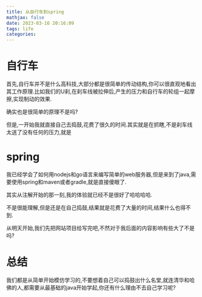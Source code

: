 ```yaml
---
title: 从自行车到spring
mathjax: false
date: 2023-03-16 20:16:09
tags: life
categories:
---
```


# 自行车

首先,自行车并不是什么高科技,大部分都是很简单的传动结构,你可以很直观地看出其工作原理.比如我们的U刹,在刹车线被拉伸后,产生的压力和自行车的轮组一起摩擦,实现制动的效果.

确实也是很简单的原理不是吗?

但是,一开始我就直接自己去捣鼓,花费了很久的时间.其实就是在抓瞎,不是刹车线太送了没有任何的压力,就是

# spring

我已经学会了如何用nodejs和go语言来编写简单的web服务器,但是来到了java,需要使用spring和maven或者gradle,就是直接傻眼了.

其实从注解开始的那一刻,我的体验就已经不是很好了哈哈哈哈.

不是很能理解,但是还是在自己捣鼓,结果就是花费了大量的时间,结果什么也得不到.

从明天开始,我们先把网站项目给写完吧,不然对于我后面的内容影响有些大了不是吗?

# 总结

我们都是从简单开始模仿学习的,不要想着自己可以捣鼓出什么名堂,就连清华和哈佛的人,都需要从最基础的java开始学起,你还有什么理由不去自己学习呢?

